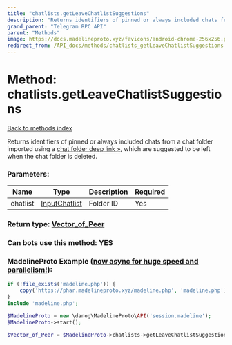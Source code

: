 ```yaml
---
title: "chatlists.getLeaveChatlistSuggestions"
description: "Returns identifiers of pinned or always included chats from a chat folder imported using a [chat folder deep link »](https://core.telegram.org/api/links#chat-folder-links), which are suggested to be left when the chat folder is deleted."
grand_parent: "Telegram RPC API"
parent: "Methods"
image: https://docs.madelineproto.xyz/favicons/android-chrome-256x256.png
redirect_from: /API_docs/methods/chatlists_getLeaveChatlistSuggestions.html
---
```

# Method: chatlists.getLeaveChatlistSuggestions
[Back to methods index](index.html)



Returns identifiers of pinned or always included chats from a chat folder imported using a [chat folder deep link »](https://core.telegram.org/api/links#chat-folder-links), which are suggested to be left when the chat folder is deleted.

### Parameters:

| Name     |    Type       | Description | Required |
|----------|---------------|-------------|----------|
|chatlist|[InputChatlist](/API_docs/types/InputChatlist.html) | Folder ID | Yes|


### Return type: [Vector\_of\_Peer](/API_docs/types/Peer.html)

### Can bots use this method: **YES**


### MadelineProto Example ([now async for huge speed and parallelism!](https://docs.madelineproto.xyz/docs/ASYNC.html)):


```php
if (!file_exists('madeline.php')) {
    copy('https://phar.madelineproto.xyz/madeline.php', 'madeline.php');
}
include 'madeline.php';

$MadelineProto = new \danog\MadelineProto\API('session.madeline');
$MadelineProto->start();

$Vector_of_Peer = $MadelineProto->chatlists->getLeaveChatlistSuggestions(chatlist: InputChatlist, );
```

